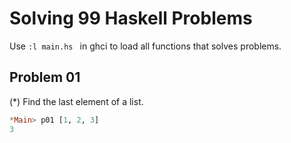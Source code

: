 # Solving 99 Haskell Problems 

Use ```:l main.hs ``` in ghci to load all functions that solves problems.

## Problem 01
(*) Find the last element of a list.

``` haskell
*Main> p01 [1, 2, 3]
3
```

